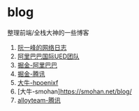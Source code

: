 # blog
整理前端/全栈大神的一些博客

1. [阮一峰的网络日志](http://www.ruanyifeng.com/blog/archives.html)
2. [阿里巴巴国际UED团队](http://www.aliued.com/)
3. [掘金-阿里巴巴](https://juejin.im/tag/%E9%98%BF%E9%87%8C%E5%B7%B4%E5%B7%B4)
4. [掘金-腾讯](https://juejin.im/tag/%E8%85%BE%E8%AE%AF)
5. [大牛-hpoenixf](https://github.com/hpoenixf/hpoenixf.github.io)
6. [大牛-smohan]https://smohan.net/blog/
7. [alloyteam-腾讯](http://www.alloyteam.com/page/0/)


